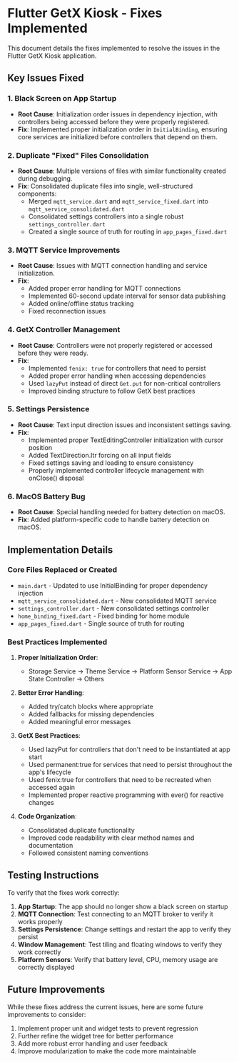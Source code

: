 # Flutter GetX Kiosk - Fixes Implemented

This document details the fixes implemented to resolve the issues in the Flutter GetX Kiosk application.

## Key Issues Fixed

### 1. Black Screen on App Startup
- **Root Cause**: Initialization order issues in dependency injection, with controllers being accessed before they were properly registered.
- **Fix**: Implemented proper initialization order in `InitialBinding`, ensuring core services are initialized before controllers that depend on them.

### 2. Duplicate "Fixed" Files Consolidation
- **Root Cause**: Multiple versions of files with similar functionality created during debugging.
- **Fix**: Consolidated duplicate files into single, well-structured components:
  - Merged `mqtt_service.dart` and `mqtt_service_fixed.dart` into `mqtt_service_consolidated.dart`
  - Consolidated settings controllers into a single robust `settings_controller.dart`
  - Created a single source of truth for routing in `app_pages_fixed.dart`

### 3. MQTT Service Improvements
- **Root Cause**: Issues with MQTT connection handling and service initialization.
- **Fix**: 
  - Added proper error handling for MQTT connections
  - Implemented 60-second update interval for sensor data publishing
  - Added online/offline status tracking
  - Fixed reconnection issues

### 4. GetX Controller Management
- **Root Cause**: Controllers were not properly registered or accessed before they were ready.
- **Fix**:
  - Implemented `fenix: true` for controllers that need to persist
  - Added proper error handling when accessing dependencies
  - Used `lazyPut` instead of direct `Get.put` for non-critical controllers
  - Improved binding structure to follow GetX best practices

### 5. Settings Persistence
- **Root Cause**: Text input direction issues and inconsistent settings saving.
- **Fix**:
  - Implemented proper TextEditingController initialization with cursor position
  - Added TextDirection.ltr forcing on all input fields
  - Fixed settings saving and loading to ensure consistency
  - Properly implemented controller lifecycle management with onClose() disposal

### 6. MacOS Battery Bug
- **Root Cause**: Special handling needed for battery detection on macOS.
- **Fix**: Added platform-specific code to handle battery detection on macOS.

## Implementation Details

### Core Files Replaced or Created
- `main.dart` - Updated to use InitialBinding for proper dependency injection
- `mqtt_service_consolidated.dart` - New consolidated MQTT service
- `settings_controller.dart` - New consolidated settings controller
- `home_binding_fixed.dart` - Fixed binding for home module
- `app_pages_fixed.dart` - Single source of truth for routing

### Best Practices Implemented
1. **Proper Initialization Order**:
   - Storage Service → Theme Service → Platform Sensor Service → App State Controller → Others

2. **Better Error Handling**:
   - Added try/catch blocks where appropriate
   - Added fallbacks for missing dependencies
   - Added meaningful error messages

3. **GetX Best Practices**:
   - Used lazyPut for controllers that don't need to be instantiated at app start
   - Used permanent:true for services that need to persist throughout the app's lifecycle
   - Used fenix:true for controllers that need to be recreated when accessed again
   - Implemented proper reactive programming with ever() for reactive changes

4. **Code Organization**:
   - Consolidated duplicate functionality
   - Improved code readability with clear method names and documentation
   - Followed consistent naming conventions

## Testing Instructions

To verify that the fixes work correctly:

1. **App Startup**: The app should no longer show a black screen on startup
2. **MQTT Connection**: Test connecting to an MQTT broker to verify it works properly
3. **Settings Persistence**: Change settings and restart the app to verify they persist
4. **Window Management**: Test tiling and floating windows to verify they work correctly
5. **Platform Sensors**: Verify that battery level, CPU, memory usage are correctly displayed

## Future Improvements

While these fixes address the current issues, here are some future improvements to consider:

1. Implement proper unit and widget tests to prevent regression
2. Further refine the widget tree for better performance
3. Add more robust error handling and user feedback
4. Improve modularization to make the code more maintainable
